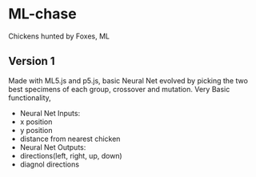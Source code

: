 # ML-chase
Chickens hunted by Foxes, ML

Version 1
---
Made with ML5.js and p5.js, basic Neural Net evolved by picking the two best specimens of each group, crossover and mutation.
Very Basic functionality,
 - Neural Net Inputs:
  - x position
  - y position
  - distance from nearest chicken
 - Neural Net Outputs:
  - directions(left, right, up, down)
  - diagnol directions
